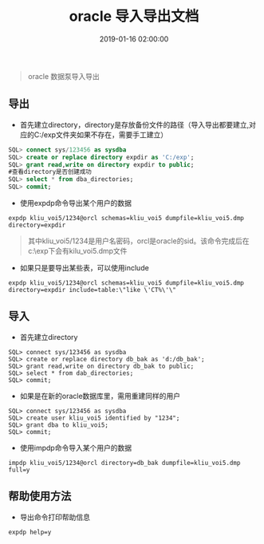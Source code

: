 ﻿---
title: oracle 导入导出文档
tags:
  - oracle
categories:
  - db
date: 2019-01-16 02:00:00

---

> oracle 数据泵导入导出

<!-- more -->


##	导出
- 首先建立directory，directory是存放备份文件的路径（导入导出都要建立,对应的C:/exp文件夹如果不存在，需要手工建立）
``` sql
SQL> connect sys/123456 as sysdba
SQL> create or replace directory expdir as 'C:/exp';
SQL> grant read,write on directory expdir to public;
#查看directory是否创建成功
SQL> select * from dba_directories;
SQL> commit;
```
- 使用expdp命令导出某个用户的数据
```
expdp kliu_voi5/1234@orcl schemas=kliu_voi5 dumpfile=kliu_voi5.dmp directory=expdir
```


> 其中kliu_voi5/1234是用户名密码，orcl是oracle的sid。该命令完成后在c:\exp下会有kilu_voi5.dmp文件


- 如果只是要导出某些表，可以使用include
```
expdp kliu_voi5/1234@orcl schemas=kliu_voi5 dumpfile=kliu_voi5.dmp directory=expdir include=table:\"like \'CT%\'\"
```

##	导入
- 首先建立directory
```
SQL> connect sys/123456 as sysdba
SQL> create or replace directory db_bak as 'd:/db_bak';
SQL> grant read,write on directory db_bak to public;
SQL> select * from dab_directories;
SQL> commit;
```

- 如果是在新的oracle数据库里，需用重建同样的用户
```
SQL> connect sys/123456 as sysdba
SQL> create user kliu_voi5 identified by "1234";
SQL> grant dba to kliu_voi5;
SQL> commit;
```

- 使用impdp命令导入某个用户的数据
```
impdp kliu_voi5/1234@orcl directory=db_bak dumpfile=kliu_voi5.dmp full=y
```

##	帮助使用方法
- 导出命令打印帮助信息
```
expdp help=y
```
